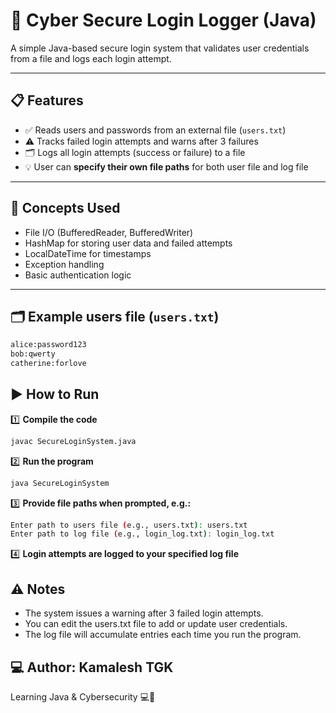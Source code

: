 # 🔐 Cyber Secure Login Logger (Java)

A simple Java-based secure login system that validates user credentials from a file and logs each login attempt.

---

## 📋 Features

- ✅ Reads users and passwords from an external file (`users.txt`)
- ⚠️ Tracks failed login attempts and warns after 3 failures
- 🗂️ Logs all login attempts (success or failure) to a file
- 💡 User can **specify their own file paths** for both user file and log file

---

## 🧠 Concepts Used

- File I/O (BufferedReader, BufferedWriter)
- HashMap for storing user data and failed attempts
- LocalDateTime for timestamps
- Exception handling
- Basic authentication logic

---

## 🗂️ Example users file (`users.txt`)

```bash
alice:password123
bob:qwerty
catherine:forlove
```

## ▶️ How to Run
1️⃣ **Compile the code**
```bash
javac SecureLoginSystem.java
```
2️⃣ **Run the program**
```bash
java SecureLoginSystem
```
3️⃣ **Provide file paths when prompted, e.g.:**
```bash
Enter path to users file (e.g., users.txt): users.txt
Enter path to log file (e.g., login_log.txt): login_log.txt
```
4️⃣ **Login attempts are logged to your specified log file**

## ⚠️ Notes
- The system issues a warning after 3 failed login attempts.
- You can edit the users.txt file to add or update user credentials.
- The log file will accumulate entries each time you run the program.

## 💻 Author: Kamalesh TGK<br>
Learning Java & Cybersecurity 💻🔐
